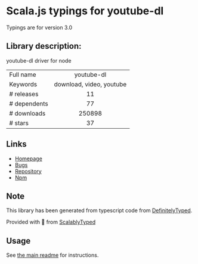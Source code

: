 
# Scala.js typings for youtube-dl

Typings are for version 3.0

## Library description:
youtube-dl driver for node

|                    |                 |
| ------------------ | :-------------: |
| Full name          | youtube-dl |
| Keywords           | download, video, youtube |
| # releases         | 11 |
| # dependents       | 77 |
| # downloads        | 250898 |
| # stars            | 37 |

## Links
- [Homepage](https://github.com/przemyslawpluta/node-youtube-dl#readme)
- [Bugs](https://github.com/przemyslawpluta/node-youtube-dl/issues)
- [Repository](https://github.com/przemyslawpluta/node-youtube-dl)
- [Npm](https://www.npmjs.com/package/youtube-dl)
    


## Note
This library has been generated from typescript code from [DefinitelyTyped](https://definitelytyped.org).

Provided with :purple_heart: from [ScalablyTyped](https://github.com/oyvindberg/ScalablyTyped)

## Usage
See [the main readme](../../readme.md) for instructions.


